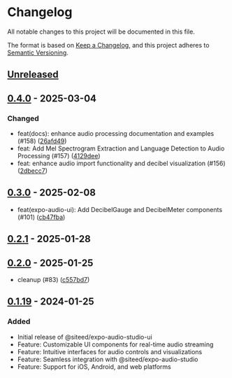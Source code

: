 # Changelog

All notable changes to this project will be documented in this file.

The format is based on [Keep a Changelog](https://keepachangelog.com/en/1.0.0/),
and this project adheres to [Semantic Versioning](https://semver.org/spec/v2.0.0.html).

## [Unreleased]


## [0.4.0] - 2025-03-04
### Changed
- feat(docs): enhance audio processing documentation and examples (#158) ([26afd49](https://github.com/deeeed/expo-audio-stream/commit/26afd4938e1c626294f40b50a84fe15f5c2bb6a1))
- feat: Add Mel Spectrogram Extraction and Language Detection to Audio Processing (#157) ([4129dee](https://github.com/deeeed/expo-audio-stream/commit/4129dee87c27dd5a9911c85e3dbf045507876cc1))
- feat: enhance audio import functionality and decibel visualization (#156) ([2dbecc7](https://github.com/deeeed/expo-audio-stream/commit/2dbecc7bd0ea46edd80c2b0e28dd2a0525953362))
## [0.3.0] - 2025-02-08
- feat(expo-audio-ui): Add DecibelGauge and DecibelMeter components (#101) ([cb47fba](https://github.com/deeeed/expo-audio-stream/commit/cb47fbad8e10eec98932c40c6c75aebac82a0bc8))
## [0.2.1] - 2025-01-28

## [0.2.0] - 2025-01-25
- cleanup (#83) ([c557bd7](https://github.com/deeeed/expo-audio-stream/commit/c557bd79e3b043bc89695a0351014eaca6857036))
## [0.1.19] - 2024-01-25
### Added
- Initial release of @siteed/expo-audio-studio-ui
- Feature: Customizable UI components for real-time audio streaming
- Feature: Intuitive interfaces for audio controls and visualizations
- Feature: Seamless integration with @siteed/expo-audio-studio
- Feature: Support for iOS, Android, and web platforms

[unreleased]: https://github.com/deeeed/expo-audio-stream/compare/@siteed/expo-audio-ui@0.4.0...HEAD
[0.4.0]: https://github.com/deeeed/expo-audio-stream/compare/@siteed/expo-audio-ui@0.3.0...@siteed/expo-audio-ui@0.4.0
[0.3.0]: https://github.com/deeeed/expo-audio-stream/compare/@siteed/expo-audio-ui@0.2.1...@siteed/expo-audio-ui@0.3.0
[0.2.1]: https://github.com/deeeed/expo-audio-stream/compare/@siteed/expo-audio-ui@0.2.0...@siteed/expo-audio-ui@0.2.1
[0.2.0]: https://github.com/deeeed/expo-audio-stream/compare/@siteed/expo-audio-ui@0.1.19...@siteed/expo-audio-ui@0.2.0
[Unreleased]: https://github.com/deeeed/expo-audio-stream/compare/@siteed/expo-audio-ui@0.1.19...HEAD
[0.1.19]: https://github.com/deeeed/expo-audio-stream/releases/tag/@siteed/expo-audio-ui@0.1.19
